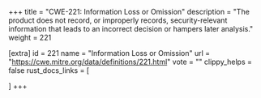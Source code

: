 +++
title = "CWE-221: Information Loss or Omission"
description	= "The product does not record, or improperly records, security-relevant information that leads to an incorrect decision or hampers later analysis."
weight = 221

[extra]
id = 221
name = "Information Loss or Omission"
url = "https://cwe.mitre.org/data/definitions/221.html"
vote = ""
clippy_helps = false
rust_docs_links = [
	
]
+++

